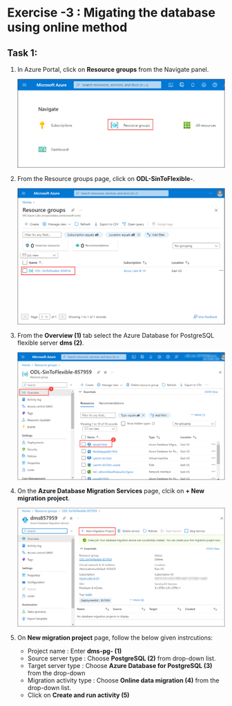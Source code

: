 # Exercise -3 : Migating the database using online method


## Task 1: 


1. In Azure Portal, click on **Resource groups** from the Navigate panel.
    
    ![](Images/E2T1S8.png)
    
2. From the Resource groups page, click on **ODL-SinToFlexible-<inject key="DeploymentID" enableCopy="false"/>**.
    
    ![](Images/E2T1S9.png)
    
3. From the **Overview (1)** tab select the Azure Database for PostgreSQL flexible server **dms<inject key="DeploymentID" enableCopy="false"/> (2)**.
    
    ![](Images/E3T1S1.png)
    
4. On the **Azure Database Migration Services** page, clcik on **+ New migration project**.

    ![](Images/E3T1S2.png)
    
5. On **New migration project** page, follow the below given instrcutions:

   - Project name : Enter **dms-pg-<inject key="DeploymentID" enableCopy="false"/> (1)**
   - Source server type : Choose **PostgreSQL (2)** from drop-down list.
   - Target server type : Choose **Azure Database for PostgreSQL (3)** from the drop-down
   - Migration activity type : Choose **Online data migration (4)** from the drop-down list.
   - Click on **Create and run activity (5)**
